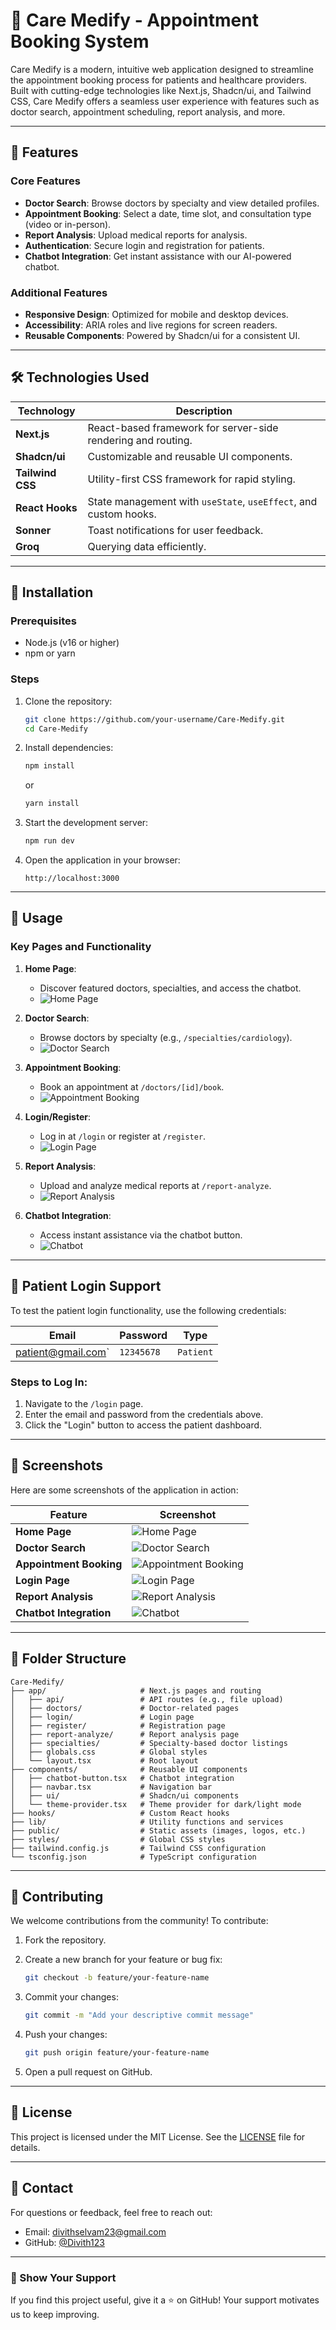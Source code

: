 
# 🏥 Care Medify - Appointment Booking System

Care Medify is a modern, intuitive web application designed to streamline the appointment booking process for patients and healthcare providers. Built with cutting-edge technologies like Next.js, Shadcn/ui, and Tailwind CSS, Care Medify offers a seamless user experience with features such as doctor search, appointment scheduling, report analysis, and more.

---

## 🌟 Features

### Core Features
- **Doctor Search**: Browse doctors by specialty and view detailed profiles.
- **Appointment Booking**: Select a date, time slot, and consultation type (video or in-person).
- **Report Analysis**: Upload medical reports for analysis.
- **Authentication**: Secure login and registration for patients.
- **Chatbot Integration**: Get instant assistance with our AI-powered chatbot.

### Additional Features
- **Responsive Design**: Optimized for mobile and desktop devices.
- **Accessibility**: ARIA roles and live regions for screen readers.
- **Reusable Components**: Powered by Shadcn/ui for a consistent UI.

---

## 🛠 Technologies Used

| Technology       | Description                                                                 |
|------------------|-----------------------------------------------------------------------------|
| **Next.js**      | React-based framework for server-side rendering and routing.               |
| **Shadcn/ui**    | Customizable and reusable UI components.                                   |
| **Tailwind CSS** | Utility-first CSS framework for rapid styling.                            |
| **React Hooks**  | State management with `useState`, `useEffect`, and custom hooks.           |
| **Sonner**       | Toast notifications for user feedback.                                     |
| **Groq**         | Querying data efficiently.                                                 |

---

## 🚀 Installation

### Prerequisites

- Node.js (v16 or higher)
- npm or yarn

### Steps

1. Clone the repository:

   ```bash
   git clone https://github.com/your-username/Care-Medify.git
   cd Care-Medify
   ```

2. Install dependencies:

   ```bash
   npm install
   ```

   or

   ```bash
   yarn install
   ```

3. Start the development server:

   ```bash
   npm run dev
   ```

4. Open the application in your browser:

   ```
   http://localhost:3000
   ```

---

## 🎯 Usage

### Key Pages and Functionality

1. **Home Page**:
   - Discover featured doctors, specialties, and access the chatbot.
   - ![Home Page](./Care-Medify/1.png)

2. **Doctor Search**:
   - Browse doctors by specialty (e.g., `/specialties/cardiology`).
   - ![Doctor Search](./Care-Medify/2.png)

3. **Appointment Booking**:
   - Book an appointment at `/doctors/[id]/book`.
   - ![Appointment Booking](./Care-Medify/3.png)

4. **Login/Register**:
   - Log in at `/login` or register at `/register`.
   - ![Login Page](./Care-Medify/4.png)

5. **Report Analysis**:
   - Upload and analyze medical reports at `/report-analyze`.
   - ![Report Analysis](./Care-Medify/5.png)

6. **Chatbot Integration**:
   - Access instant assistance via the chatbot button.
   - ![Chatbot](./Care-Medify/6.png)

---

## 🔑 Patient Login Support

To test the patient login functionality, use the following credentials:

| Email                  | Password   | Type   |
|------------------------|------------|------------|
| patient@gmail.com` | `12345678` | `Patient` |

### Steps to Log In:
1. Navigate to the `/login` page.
2. Enter the email and password from the credentials above.
3. Click the "Login" button to access the patient dashboard.

---

## 📸 Screenshots

Here are some screenshots of the application in action:

| Feature               | Screenshot                          |
|-----------------------|--------------------------------------|
| **Home Page**         | ![Home Page](./Care-Medify/1.png)              |
| **Doctor Search**     | ![Doctor Search](./Care-Medify/2.png)          |
| **Appointment Booking** | ![Appointment Booking](./Care-Medify/3.png)   |
| **Login Page**        | ![Login Page](./Care-Medify/4.png)             |
| **Report Analysis**   | ![Report Analysis](./Care-Medify/5.png)        |
| **Chatbot Integration** | ![Chatbot](./Care-Medify/6.png)               |

---

## 📂 Folder Structure

```plaintext
Care-Medify/
├── app/                     # Next.js pages and routing
│   ├── api/                 # API routes (e.g., file upload)
│   ├── doctors/             # Doctor-related pages
│   ├── login/               # Login page
│   ├── register/            # Registration page
│   ├── report-analyze/      # Report analysis page
│   ├── specialties/         # Specialty-based doctor listings
│   ├── globals.css          # Global styles
│   └── layout.tsx           # Root layout
├── components/              # Reusable UI components
│   ├── chatbot-button.tsx   # Chatbot integration
│   ├── navbar.tsx           # Navigation bar
│   ├── ui/                  # Shadcn/ui components
│   └── theme-provider.tsx   # Theme provider for dark/light mode
├── hooks/                   # Custom React hooks
├── lib/                     # Utility functions and services
├── public/                  # Static assets (images, logos, etc.)
├── styles/                  # Global CSS styles
├── tailwind.config.js       # Tailwind CSS configuration
└── tsconfig.json            # TypeScript configuration
```

---

## 🤝 Contributing

We welcome contributions from the community! To contribute:

1. Fork the repository.
2. Create a new branch for your feature or bug fix:

   ```bash
   git checkout -b feature/your-feature-name
   ```

3. Commit your changes:

   ```bash
   git commit -m "Add your descriptive commit message"
   ```

4. Push your changes:

   ```bash
   git push origin feature/your-feature-name
   ```

5. Open a pull request on GitHub.

---

## 📜 License

This project is licensed under the MIT License. See the [LICENSE](LICENSE) file for details.

---

## 📧 Contact

For questions or feedback, feel free to reach out:

- Email: [divithselvam23@gmail.com](mailto:divithselvam23@gmail.com)
- GitHub: [@Divith123](https://github.com/Divith123)

---

### 🌟 Show Your Support

If you find this project useful, give it a ⭐️ on GitHub! Your support motivates us to keep improving.
